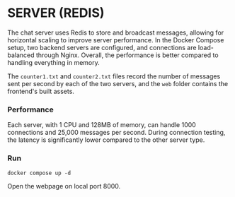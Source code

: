 # SERVER (REDIS)

The chat server uses Redis to store and broadcast messages, allowing for horizontal scaling to improve server performance. In the Docker Compose setup, two backend servers are configured, and connections are load-balanced through Nginx. Overall, the performance is better compared to handling everything in memory.


The `counter1.txt` and `counter2.txt` files record the number of messages sent per second by each of the two servers, and the `web` folder contains the frontend's built assets.

### Performance

Each server, with 1 CPU and 128MB of memory, can handle 1000 connections and 25,000 messages per second. During connection testing, the latency is significantly lower compared to the other server type.

### Run

```
docker compose up -d
```

Open the webpage on local port 8000.
